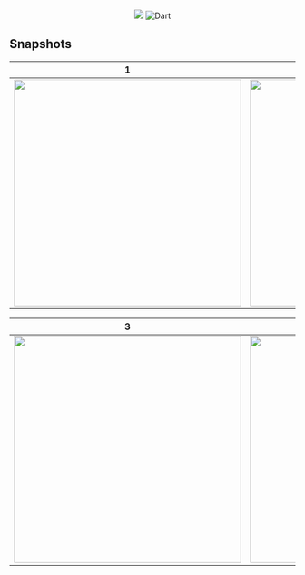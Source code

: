 
<br />
<div align="center">


![](https://img.shields.io/badge/flutter-framework-green?logo=flutter)
![Dart](https://img.shields.io/badge/Dart-Language-blue?logo=dart)



 
</div>




## Snapshots


| 1 | 2                       |
|------|-------------------------------------------|
|<img src="images/Screenshot_٢٠٢٣١٢١٥-٢١١٦٢٠.jpg" width="400">| <img src="images/Screenshot_٢٠٢٣١٢٢١-٢٣٢٤١٣.jpg" width="400"> |


| 3                                      | 4                         |
|---------------------------------------------|----------------------------------------------|
| <img src="image/iPhone 14 & 15 Pro - 1.png" width="400"> | <img src="image/iPhone 14 & 15 Pro - 3.png" width="400"> |




